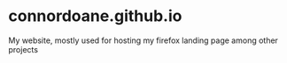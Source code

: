 # connordoane.github.io

My website, mostly used for hosting my firefox landing page among other 
projects
